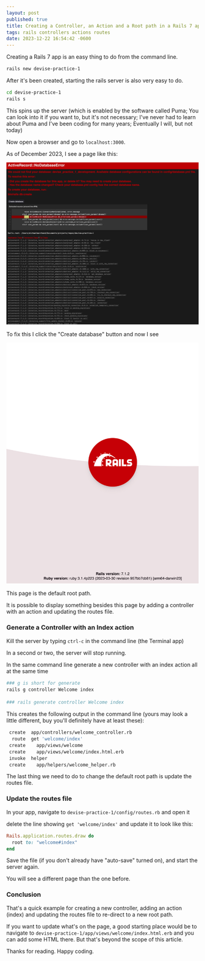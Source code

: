 ```yaml
---
layout: post
published: true
title: Creating a Controller, an Action and a Root path in a Rails 7 app
tags: rails controllers actions routes
date: 2023-12-22 16:54:42 -0600
---
```


Creating a Rails 7 app is an easy thing to do from the command line.

```bash
rails new devise-practice-1
```

After it's been created, starting the rails server is also very easy to do.

```bash
cd devise-practice-1
rails s
```

This spins up the server (which is enabled by the software called Puma; You can look into it if you want to, but it's not necessary; I've never had to learn about Puma and I've been coding for many years; Eventually I will, but not today)

Now open a browser and go to `localhost:3000`.

As of December 2023, I see a page like this:

![no database error image](/assets/images/nodatabaseerror.png)

To fix this I click the "Create database" button and now I see

![default root path](/assets/images/defaultrootpath.png)

This page is the default root path.

It is possible to display something besides this page by adding a controller with an action and updating the routes file.

### Generate a Controller with an Index action

Kill the server by typing `ctrl-c` in the command line (the Terminal app)

In a second or two, the server will stop running.

In the same command line generate a new controller with an index action all at the same time

```bash
### g is short for generate
rails g controller Welcome index

### rails generate controller Welcome index
```

This creates the following output in the command line (yours may look a little different, buy you'll definitely have at least these):

```bash
 create  app/controllers/welcome_controller.rb
  route  get 'welcome/index'
 create    app/views/welcome
 create    app/views/welcome/index.html.erb
 invoke  helper
 create    app/helpers/welcome_helper.rb
```

The last thing we need to do to change the default root path is update the routes file.

### Update the routes file

In your app, navigate to `devise-practice-1/config/routes.rb` and open it

delete the line showing `get 'welcome/index'` and update it to look like this:

```ruby
Rails.application.routes.draw do
  root to: "welcome#index"
end
```

Save the file (if you don't already have "auto-save" turned on), and start the server again.

You will see a different page than the one before.

### Conclusion

That's a quick example for creating a new controller, adding an action (index) and updating the routes file to re-direct to a new root path.

If you want to update what's on the page, a good starting place would be to navigate to `devise-practice-1/app/views/welcome/index.html.erb` and you can add some HTML there. But that's beyond the scope of this article.

Thanks for reading. Happy coding.

